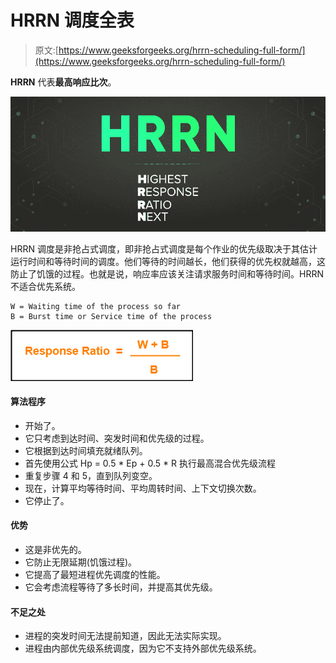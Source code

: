 # HRRN 调度全表

> 原文:[https://www.geeksforgeeks.org/hrrn-scheduling-full-form/](https://www.geeksforgeeks.org/hrrn-scheduling-full-form/)

**HRRN** 代表**最高响应比次**。

![HRRN-Full-Form](img/55ba3c0b6b462b8a433cd11430a1acce.png)

HRRN 调度是非抢占式调度，即非抢占式调度是每个作业的优先级取决于其估计运行时间和等待时间的调度。他们等待的时间越长，他们获得的优先权就越高，这防止了饥饿的过程。也就是说，响应率应该关注请求服务时间和等待时间。HRRN 不适合优先系统。

```
W = Waiting time of the process so far
B = Burst time or Service time of the process
```

![](img/99e15069e7e4215286af76c5d84584d1.png)

#### 算法程序

*   开始了。
*   它只考虑到达时间、突发时间和优先级的过程。
*   它根据到达时间填充就绪队列。
*   首先使用公式 Hp = 0.5 * Ep + 0.5 * R 执行最高混合优先级流程
*   重复步骤 4 和 5，直到队列变空。
*   现在，计算平均等待时间、平均周转时间、上下文切换次数。
*   它停止了。

#### 优势

*   这是非优先的。
*   它防止无限延期(饥饿过程)。
*   它提高了最短进程优先调度的性能。
*   它会考虑流程等待了多长时间，并提高其优先级。

#### 不足之处

*   进程的突发时间无法提前知道，因此无法实际实现。
*   进程由内部优先级系统调度，因为它不支持外部优先级系统。